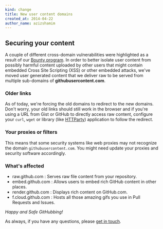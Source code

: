 ```yaml
---
kind: change
title: New user content domains
created_at: 2014-04-22
author_name: azizshamim
---
```


## Securing your content

A couple of different cross-domain vulnerabilities were highlighted as a result of our [Bounty program](https://bounty.github.com). In order to better isolate user content from possibly harmful content uploaded by other users that might contain embedded Cross Site Scripting (XSS) or other embedded attacks, we've moved user generated content that we deliver raw to be served from multiple sub-domains of **githubusercontent.com**.

### Older links

As of today, we're forcing the old domains to redirect to the new domains. Don't worry, your old links should still work in the browser and if you're using a URL from Gist or GitHub to directly access raw content, configure your `curl`, `wget` or library (like [HTTParty](https://github.com/jnunemaker/httparty)) application to follow the redirect.

### Your proxies or filters

This means that some security systems like web proxies may not recognize the domain `githubusercontent.com`. You might need update your proxies and security software accordingly.

### What's affected

* raw.github.com : Serves raw file content from your repository.
* embed.github.com : Allows users to embed rich GitHub content in other places.
* render.github.com : Displays rich content on GitHub.com.
* f.cloud.github.com : Hosts all those amazing gifs you use in Pull Requests and Issues.

*Happy and Safe GitHubbing!*

As always, if you have any questions, please [get in touch][contact].

[contact]: https://github.com/contact?form[subject]=Changes+to+user+content+domains
